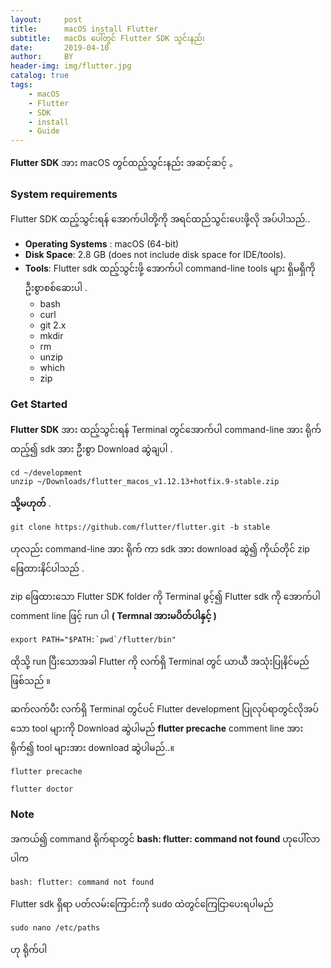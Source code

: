 ```yaml
---
layout:     post
title:      macOS install Flutter
subtitle:   macOs ပေါ်တွင် Flutter SDK သွင်းနည်း
date:       2019-04-10
author:     BY
header-img: img/flutter.jpg
catalog: true
tags:
    - macOS
    - Flutter
    - SDK
    - install
    - Guide
---
```

 **Flutter SDK** အား macOS တွင်ထည့်သွင်းနည်း အဆင့်ဆင့် 。

### System requirements ###

Flutter SDK ထည့်သွင်းရန် အောက်ပါတို့ကို အရင်ထည်သွင်းပေးဖို့လို အပ်ပါသည်..

- **Operating Systems** : macOS (64-bit)
- **Disk Space**: 2.8 GB (does not include disk space for IDE/tools).
- **Tools**: Flutter sdk ထည့်သွင်းဖို့ အောက်ပါ command-line tools များ ရှိမရှိကို ဦးစွာစစ်ဆေးပါ .
  - bash
  - curl
  - git 2.x
  - mkdir
  - rm
  - unzip
  - which
  - zip


### Get Started

**Flutter SDK** အား ထည့်သွင်းရန် Terminal တွင်အောက်ပါ command-line အား ရိုက်ထည့်၍  sdk အား ဦးစွာ Download ဆွဲချပါ .
```
cd ~/development
unzip ~/Downloads/flutter_macos_v1.12.13+hotfix.9-stable.zip
```

 **သို့မဟုတ်** .
```
git clone https://github.com/flutter/flutter.git -b stable
```
ဟုလည်း command-line အား ရိုက် ကာ sdk အား download ဆွဲ၍ ကိုယ်တိုင် zip ဖြေထားနိင်ပါသည် .


zip ဖြေထားသော Flutter SDK folder ကို Terminal ဖွင့်၍ Flutter sdk ကို အောက်ပါ comment line ဖြင့် run ပါ **( Termnal အားမပိတ်ပါနှင့် )**
```
export PATH="$PATH:`pwd`/flutter/bin"
```
ထိုသို့ run ပြီးသောအခါ Flutter ကို လက်ရှိ Terminal တွင် ယာယီ အသုံးပြုနိင်မည် ဖြစ်သည် ။


ဆက်လက်ပီး လက်ရှိ Terminal တွင်ပင် Flutter development ပြုလုပ်ရာတွင်လိုအပ်သော tool များကို Download ဆွဲပါမည် **flutter precache** comment line အားရိုက်၍ tool များအား download ဆွဲပါမည်..။
```
flutter precache
```

```
flutter doctor
```

### Note
အကယ်၍ command ရိုက်ရာတွင် **bash: flutter: command not found** ဟုပေါ်လာပါက

```
bash: flutter: command not found
```
Flutter sdk ရှိရာ ပတ်လမ်းကြောင်းကို sudo ထဲတွင်ကြေငြာပေးရပါမည်
```
sudo nano /etc/paths
```
ဟု ရိုက်ပါ




